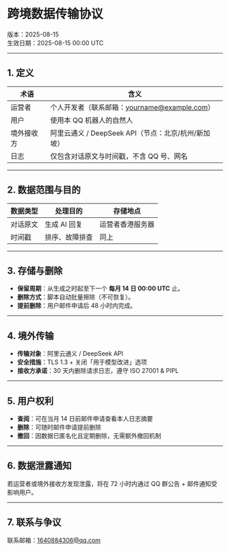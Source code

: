 # 跨境数据传输协议
版本：2025-08-15  
生效日期：2025-08-15 00:00 UTC

---

## 1. 定义
| 术语 | 含义 |
|---|---|
| 运营者 | 个人开发者（联系邮箱：yourname@example.com） |
| 用户 | 使用本 QQ 机器人的自然人 |
| 境外接收方 | 阿里云通义 / DeepSeek API（节点：北京/杭州/新加坡） |
| 日志 | 仅包含对话原文与时间戳，不含 QQ 号、网名 |

---

## 2. 数据范围与目的
| 数据类型 | 处理目的 | 存储地点 |
|---|---|---|
| 对话原文 | 生成 AI 回复 | 运营者香港服务器 |
| 时间戳 | 排序、故障排查 | 同上 |

---

## 3. 存储与删除
- **保留周期**：从生成之时起至下一个 **每月 14 日 00:00 UTC** 止。  
- **删除方式**：脚本自动批量擦除（不可恢复）。  
- **提前删除**：用户邮件申请后 48 小时内完成。  

---

## 4. 境外传输
- **传输对象**：阿里云通义 / DeepSeek API  
- **安全措施**：TLS 1.3 + 关闭「用于模型改进」选项  
- **接收方承诺**：30 天内删除请求日志，遵守 ISO 27001 & PIPL

---

## 5. 用户权利
- **查阅**：可在当月 14 日前邮件申请查看本人日志摘要  
- **删除**：可随时邮件申请提前删除  
- **撤回**：因数据已匿名化且定期删除，无需额外撤回机制

---

## 6. 数据泄露通知
若运营者或境外接收方发现泄露，将在 72 小时内通过 QQ 群公告 + 邮件通知受影响用户。

---

## 7. 联系与争议
联系邮箱：1640884306@qq.com
